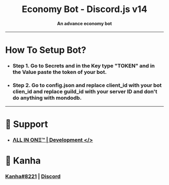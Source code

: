 <h1 align="center">
   Economy Bot - Discord.js v14
</h1>
<h4 align="center">An advance economy bot</h4>

---------
# How To Setup Bot?
- ### Step 1. Go to Secrets and in the Key type "TOKEN" and in the Value paste the token of your bot.
- ### Step 2. Go to config.json and replace client_id with your bot clien_id and replace guild_id with your server ID and don't do anything with mondodb. 

***
# 💖 Support
- ### [ΛLL IN ONΞ™ | Development </>]([https://discord.gg/uoaio](https://discord.gg/EX8kv6xjhG))
# 💝 Kanha
### [Kanha#8221](https://discord.com/users/929561261979623434) |  [Discord](https://discord.gg/EX8kv6xjhG)